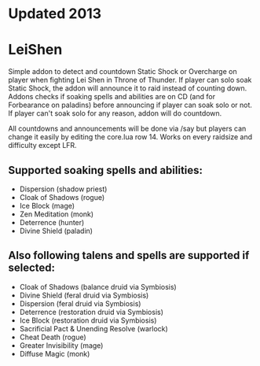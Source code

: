 # Updated **2013**

# LeiShen

Simple addon to detect and countdown Static Shock or Overcharge on player when fighting Lei Shen in Throne of Thunder. If player can solo soak Static Shock, the addon will announce it to raid instead of counting down. Addons checks if soaking spells and abilities are on CD (and for Forbearance on paladins) before announcing if player can soak solo or not. If player can't soak solo for any reason, addon will do countdown.

All countdowns and announcements will be done via /say but players can change it easily by editing the core.lua row 14. Works on every raidsize and difficulty except LFR.

## Supported soaking spells and abilities:
* Dispersion (shadow priest)
* Cloak of Shadows (rogue)
* Ice Block (mage)
* Zen Meditation (monk)
* Deterrence (hunter)
* Divine Shield (paladin)

## Also following talens and spells are supported if selected:

* Cloak of Shadows (balance druid via Symbiosis)
* Divine Shield (feral druid via Symbiosis)
* Dispersion (feral druid via Symbiosis)
* Deterrence (restoration druid via Symbiosis)
* Ice Block (restoration druid via Symbiosis)
* Sacrificial Pact & Unending Resolve (warlock)
* Cheat Death (rogue)
* Greater Invisibility (mage)
* Diffuse Magic (monk)
